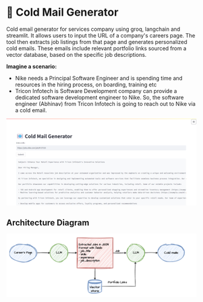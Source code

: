 # 📧 Cold Mail Generator
Cold email generator for services company using groq, langchain and streamlit. It allows users to input the URL of a company's careers page. The tool then extracts job listings from that page and generates personalized cold emails. These emails include relevant portfolio links sourced from a vector database, based on the specific job descriptions. 

**Imagine a scenario:**

- Nike needs a Principal Software Engineer and is spending time and resources in the hiring process, on boarding, training etc
- Tricon Infotech is Software Development company can provide a dedicated software development engineer to Nike. So, the software engineer (Abhinav) from Tricon Infotech is going to reach out to Nike via a cold email.

![page.png](imgs/image.png)

## Architecture Diagram
![img.png](imgs/architecture.png)
